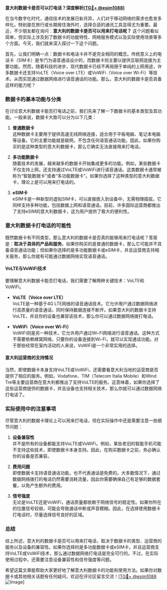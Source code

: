 **意大利数据卡是否可以打电话？深度解析[[TG💪+ @esim1088](https://t.me/s/esim1088)]**

在当今数字化时代，通信技术的发展日新月异，人们对于移动网络的需求也愈发多样化。特别是在旅行或长期居住海外时，选择合适的通讯工具显得尤为重要。最近，不少朋友都在询问：**意大利的数据卡是否可以用来打电话呢？** 这个问题看似简单，但实际上涉及到了数据卡的功能特性、网络服务模式以及实际使用场景等多个方面。今天，我们就来深入探讨一下这个问题。

首先，让我们明确一点：数据卡和电话卡并不是完全相同的概念。传统意义上的电话卡（SIM卡）是专门为语音通话设计的，而数据卡则主要以提供互联网连接为主要功能。然而，随着科技的进步，现代数据卡已经不再局限于单纯的上网用途，许多数据卡还支持VoLTE（Voice over LTE）或VoWiFi（Voice over Wi-Fi）等技术，从而实现通过数据网络进行语音通话的功能。那么，意大利的数据卡是否具备这样的能力呢？

### 数据卡的基本功能与分类

在讨论意大利数据卡能否打电话之前，我们先来了解一下数据卡的基本类型及其功能。一般来说，数据卡大致可以分为以下几类：

1. **普通数据卡**  
   这种数据卡主要用于提供高速无线网络连接，适合用于平板电脑、笔记本电脑等设备。它的主要功能就是联网，不包含任何语音通话功能。因此，如果你购买的是这种类型的意大利数据卡，那么它确实无法直接用来打电话。

2. **多功能数据卡**  
   随着技术的发展，越来越多的数据卡开始集成更多的功能。例如，某些数据卡不仅支持上网，还支持通过VoLTE或VoWiFi进行语音通话。这类数据卡通常被称为“智能数据卡”或者“多功能数据卡”。如果你选择了这种类型的意大利数据卡，理论上是可以用来打电话的。

3. **eSIM卡**  
   eSIM卡是一种新型的虚拟SIM卡，可以直接嵌入到设备中，无需物理插拔。它同样支持多种功能，包括数据上网和语音通话。目前，许多国际运营商都推出了支持eSIM的意大利数据卡，这为用户提供了极大的便利性。

### 意大利数据卡打电话的可能性

既然数据卡有不同类型，那么意大利的数据卡是否真的能够用来打电话呢？答案是：**取决于具体的产品和服务**。如果你购买的是普通的数据卡，那么它可能并不具备语音通话功能；但如果你选择的是多功能数据卡或eSIM卡，并且运营商支持相关服务，那么你就有可能通过数据网络实现语音通话。

#### VoLTE与VoWiFi技术

要理解意大利数据卡能否打电话，我们需要了解两种关键技术：VoLTE和VoWiFi。

- **VoLTE（Voice over LTE）**  
  VoLTE是一种基于4G LTE网络的语音通话技术。它允许用户通过数据网络进行高质量的语音通话，同时保持数据连接不断开。如果意大利的数据卡支持VoLTE，并且你的设备也兼容该技术，那么你可以通过数据网络拨打电话。

- **VoWiFi（Voice over Wi-Fi）**  
  VoWiFi则是另一种技术，它允许用户通过Wi-Fi网络进行语音通话。这种方式不需要依赖蜂窝网络，只要你的设备连接到Wi-Fi，就可以实现通话功能。对于那些经常在室内活动的人来说，VoWiFi是一个非常实用的选择。

#### 意大利运营商的支持情况

当然，即使数据卡本身支持VoLTE或VoWiFi，还需要看意大利当地的运营商是否提供了相应的服务。例如，Vodafone、TIM（Telecom Italia Mobile）和Wind Tre等主要运营商在意大利都推出了支持VoLTE的服务。这意味着，如果你选择了这些运营商提供的数据卡，并且设备也支持相关技术，那么你就可以通过数据网络打电话了。

### 实际使用中的注意事项

尽管意大利的数据卡理论上可以用来打电话，但在实际操作中还是需要注意一些细节问题：

1. **设备兼容性**  
   并不是所有的设备都能支持VoLTE或VoWiFi。例如，某些老旧的智能手机可能不支持这些技术，即使数据卡本身支持。因此，在购买数据卡之前，务必确认你的设备是否兼容。

2. **费用问题**  
   即使数据卡支持语音通话功能，也不代表通话是免费的。大多数情况下，通过数据网络拨打的电话仍然需要消耗流量，因此你需要确保自己有足够的数据套餐，以免产生额外的费用。

3. **信号强度**  
   无论是VoLTE还是VoWiFi，通话质量都依赖于网络信号的稳定性。如果你所在的位置信号较弱，可能会导致通话中断或声音模糊。因此，在选择使用数据卡打电话时，尽量选择信号良好的区域。

### 总结

综上所述，意大利的数据卡是否可以用来打电话，取决于数据卡的类型、运营商的服务以及设备的兼容性。如果你选择的是多功能数据卡或eSIM卡，并且运营商支持VoLTE或VoWiFi技术，那么通过数据网络打电话是完全可行的。不过，在实际使用过程中，还需要注意设备兼容性和信号强度等问题。

希望这篇文章能帮助大家更好地了解意大利数据卡的功能和使用方法。如果你对数据卡或其他相关话题有任何疑问，欢迎在评论区留言交流！[[TG💪+ @esim1088](https://t.me/s/esim1088) ![Image](https://i.postimg.cc/4NQfJmqS/Snipaste-2025-05-13-00-14-12.png)]